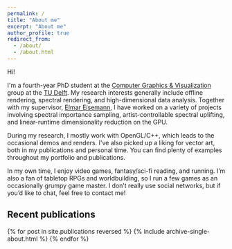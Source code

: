 ```yaml
---
permalink: /
title: "About me"
excerpt: "About me"
author_profile: true
redirect_from: 
  - /about/
  - /about.html
---
```


Hi!

I'm a fourth-year PhD student at the [Computer Graphics & Visualization](https://graphics.tudelft.nl) group at the [TU Delft](https://www.tudelft.nl/). My research interests generally include offline rendering, spectral rendering, and high-dimensional data analysis. Together with my supervisor, [Elmar Eisemann](http://graphics.tudelft.nl/~eisemann/), I have worked on a variety of projects involving spectral importance sampling, artist-controllable spectral uplifting, and linear-runtime dimensionality reduction on the GPU.

During my research, I mostly work with OpenGL/C++, which leads to the occasional demos and renders. I've also picked up a liking for vector art, both in my publications and personal time. You can find plenty of examples throughout my portfolio and publications.

In my own time, I enjoy video games, fantasy/sci-fi reading, and running. I’m also a fan of tabletop RPGs and worldbuilding, so I run a few games as an occasionally grumpy game master. I don’t really use social networks, but if you’d like to chat, feel free to contact me!

## Recent publications

{% for post in site.publications reversed %}
  {% include archive-single-about.html %}
{% endfor %}